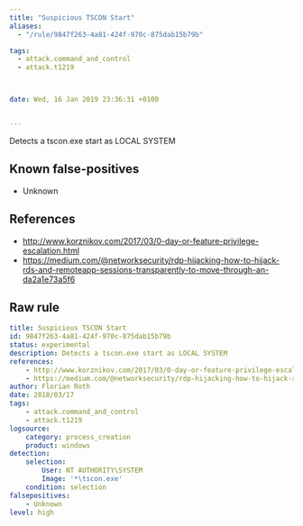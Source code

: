 ```yaml
---
title: "Suspicious TSCON Start"
aliases:
  - "/rule/9847f263-4a81-424f-970c-875dab15b79b"

tags:
  - attack.command_and_control
  - attack.t1219



date: Wed, 16 Jan 2019 23:36:31 +0100


---
```


Detects a tscon.exe start as LOCAL SYSTEM

<!--more-->


## Known false-positives

* Unknown



## References

* http://www.korznikov.com/2017/03/0-day-or-feature-privilege-escalation.html
* https://medium.com/@networksecurity/rdp-hijacking-how-to-hijack-rds-and-remoteapp-sessions-transparently-to-move-through-an-da2a1e73a5f6


## Raw rule
```yaml
title: Suspicious TSCON Start
id: 9847f263-4a81-424f-970c-875dab15b79b
status: experimental
description: Detects a tscon.exe start as LOCAL SYSTEM
references:
    - http://www.korznikov.com/2017/03/0-day-or-feature-privilege-escalation.html
    - https://medium.com/@networksecurity/rdp-hijacking-how-to-hijack-rds-and-remoteapp-sessions-transparently-to-move-through-an-da2a1e73a5f6
author: Florian Roth
date: 2018/03/17
tags:
    - attack.command_and_control
    - attack.t1219
logsource:
    category: process_creation
    product: windows
detection:
    selection:
        User: NT AUTHORITY\SYSTEM
        Image: '*\tscon.exe'
    condition: selection
falsepositives:
    - Unknown
level: high

```
